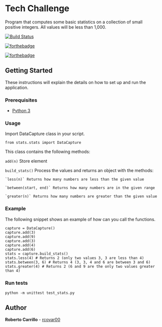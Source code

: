 # Tech Challenge

Program that computes some basic statistics on a collection of small positive integers. All values will be less than 1,000.

[![Build Status](https://app.travis-ci.com/rcovar00/tech-challenge.svg?branch=main)](https://github.com/rcovar00/tech-challenge)


[![forthebadge](https://forthebadge.com/images/badges/made-with-python.svg)](https://github.com/rcovar00/tech-challenge)

[![forthebadge](https://forthebadge.com/images/badges/powered-by-black-magic.svg)](https://github.com/rcovar00/tech-challenge)


## Getting Started

These instructions will explain the details on how to set up and run the application.

### Prerequisites

* [Python 3](https://www.python.org/downloads/)

### Usage

Import DataCapture class in your script.

`from stats.stats import DataCapture`

This class contains the following methods:

`add(n)` Store element

`build_stats()` Process the values and returns an object with the methods:

	`less(n)` Returns how many numbers are less than the given value

	`between(start, end)` Returns how many numbers are in the given range

	`greater(n)` Returns how many numbers are greater than the given value

### Example

The following snippet shows an example of how can you call the functions.

```
capture = DataCapture()
capture.add(3)
capture.add(9)
capture.add(3)
capture.add(4)
capture.add(6)
stats = capture.build_stats()
stats.less(4) # Returns 2 (only two values 3, 3 are less than 4) 
stats.between(3, 6) # Returns 4 (3, 3, 4 and 6 are between 3 and 6)
stats.greater(4) # Returns 2 (6 and 9 are the only two values greater than 4)
```

### Run tests

`python -m unittest test_stats.py`

## Author

**Roberto Carrillo** - [rcovar00](https://github.com/rcovar00)
